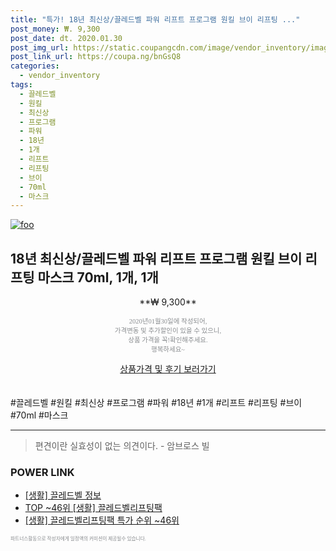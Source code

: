 ```yaml
--- 
title: "특가! 18년 최신상/끌레드벨 파워 리프트 프로그램 원킬 브이 리프팅 ..." 
post_money: ₩. 9,300 
post_date: dt. 2020.01.30 
post_img_url: https://static.coupangcdn.com/image/vendor_inventory/images/2018/10/16/11/9/c0b988f4-1d01-4d13-8c54-8c7f9ad134a8.jpg 
post_link_url: https://coupa.ng/bnGsQ8 
categories: 
  - vendor_inventory 
tags: 
  - 끌레드벨 
  - 원킬 
  - 최신상 
  - 프로그램 
  - 파워 
  - 18년 
  - 1개 
  - 리프트 
  - 리프팅 
  - 브이 
  - 70ml 
  - 마스크 
--- 
```

[![foo](https://static.coupangcdn.com/image/vendor_inventory/images/2018/10/16/11/9/c0b988f4-1d01-4d13-8c54-8c7f9ad134a8.jpg)](https://coupa.ng/bnGsQ8) 

## 18년 최신상/끌레드벨 파워 리프트 프로그램 원킬 브이 리프팅 마스크 70ml, 1개, 1개 
<p style="text-align: center;">**₩ 9,300**</p> 
<p style="text-align: center;"><span style="color: #898c8f; font-family: Georgia,Times,serif; font-size: 0.75em;">2020년01월30일에 작성되어, <br>가격변동 및 추가할인이 있을 수 있으니,<br> 상품 가격을 꼭!확인해주세요.<br>행복하세요~</span> 
</p>	 
<div markdown="0" style="text-align: center;"><a href="https://coupa.ng/bnGsQ8" class="btn btn--success">상품가격 및 후기 보러가기</a></div> 
<br><br> 
  #끌레드벨 #원킬 #최신상 #프로그램 #파워 #18년 #1개 #리프트 #리프팅 #브이 #70ml #마스크 
<hr> 

> 편견이란 실효성이 없는 의견이다. - 암브로스 빌 


### POWER LINK

* <a href="https://blog.naver.com/sakai111/221762568680" target="_blank"> [생활] 끌레드벨 정보 </a>
* <a href="https://blog.naver.com/an0733/221789835031" target="_blank"> TOP ~46위 [생활] 끌레드벨리프팅팩</a>
* <a href="https://blog.naver.com/sakai111/221789835021" target="_blank"> [생활] 끌레드벨리프팅팩 특가 순위 ~46위</a>

<span style="color: #898c8f; font-family: Georgia,Times,serif; font-size: 0.55em;">파트너스활동으로 작성자에게 일정액의 커미션이 제공될수 있습니다.</span> 
